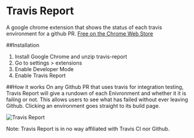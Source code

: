 # Travis Report
A google chrome extension that shows the status of each travis environment for a github PR.
[Free on the Chrome Web Store](https://chrome.google.com/webstore/detail/travis-report/gblepohelngokmofifackhdmojachdpk)

##Installation
1. Install Google Chrome and unzip travis-report
2. Go to settings > extensions
3. Enable Developer Mode
4. Enable Travis Report

##How it works
On any Github PR that uses travis for integration testing, Travis Report will give a rundown of each Enivronment and whether it it is failing or not. This allows users to see what has failed without ever leaving Github. Clicking an environment goes straight to its build page.

![Travis Report](http://i.imgur.com/avA8qNp.png)

Note: Travis Report is in no way affiliated with Travis CI nor Github.
